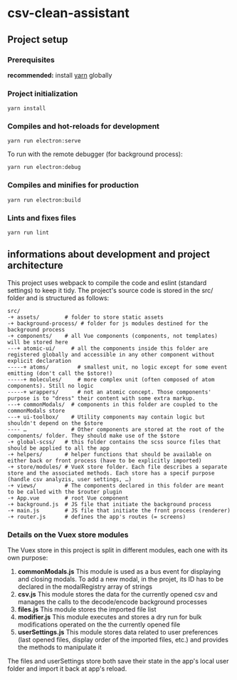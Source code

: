 # csv-clean-assistant

## Project setup
### Prerequisites
**recommended:** install [yarn](https://yarnpkg.com/lang/fr/docs/install/) globally
### Project initialization
```
yarn install
```
### Compiles and hot-reloads for development
```
yarn run electron:serve 
```
To run with the remote debugger (for background process):
```
yarn run electron:debug
```
### Compiles and minifies for production
```
yarn run electron:build
```
### Lints and fixes files
```
yarn run lint
```

## informations about development and project architecture
This project uses webpack to compile the code and eslint (standard settings) to keep it tidy.
The project's source code is stored in the src/ folder and is structured as follows:
```
src/
-+ assets/        # folder to store static assets
-+ background-process/ # folder for js modules destined for the background process
-+ components/    # all Vue components (components, not templates) will be stored here
---+ atomic-ui/     # all the components inside this folder are registered globally and accessible in any other component without explicit declaration
-----+ atoms/         # smallest unit, no logic except for some event emitting (don't call the $store!)
-----+ molecules/     # more complex unit (often composed of atom components). Still no logic
-----+ wrappers/      # not an atomic concept. Those components' purpose is to "dress" their content with some extra markup.
---+ commonModals/  # components in this folder are coupled to the commonModals store
---+ ui-toolbox/    # Utility components may contain logic but shouldn't depend on the $store
---- …              # Other components are stored at the root of the components/ folder. They should make use of the $store
-+ global-scss/   # this folder contains the scss source files that should be applied to all the app
-+ helpers/       # helper functions that should be available on either back or front process (have to be explicitly imported)
-+ store/modules/ # VueX store folder. Each file describes a separate store and the associated methods. Each store has a specif purpose (handle csv analyzis, user settings, …)
-+ views/         # The components declared in this folder are meant to be called with the $router plugin
-+ App.vue        # root Vue component
-+ background.js  # JS file that initiate the background process
-+ main.js        # JS file that initiate the front process (renderer)
-+ router.js      # defines the app's routes (= screens)
```
### Details on the Vuex store modules
The Vuex store in this project is split in different modules, each one with its own purpose:

1. **commonModals.js** This module is used as a bus event for displaying and closing modals. To add a new modal, in the projet, its ID has to be declared in the modalRegistry array of strings
2. **csv.js** This module stores the data for the currently opened csv and manages the calls to the decode/encode background processes
3. **files.js** This module stores the imported file list
4. **modifier.js** This module executes and stores a dry run for bulk modifications operated on the the currently opened file
5. **userSettings.js** This module stores data related to user preferences (last opened files, display order of the imported files, etc.) and provides the methods to manipulate it 

The files and userSettings store both save their state in the app's local user folder and import it back at app's reload.
